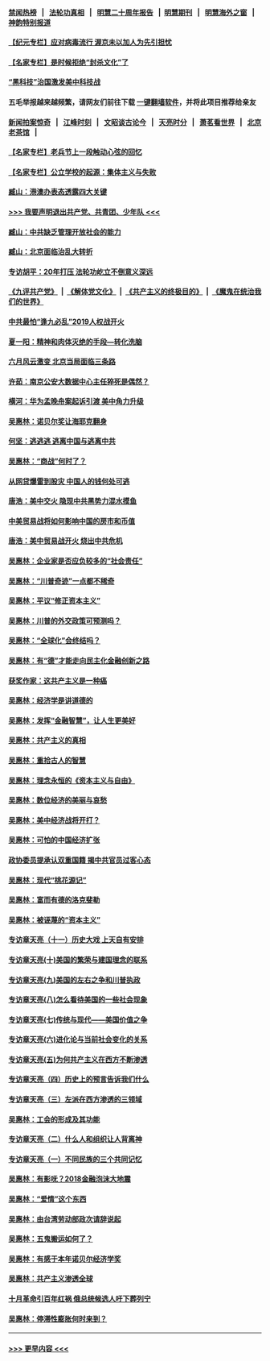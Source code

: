 #### [禁闻热榜](热点新闻.md?=0)  &nbsp;&nbsp;|&nbsp;&nbsp; [法轮功真相](https://github.com/gfw-breaker/truth/blob/master/README.md?=0) &nbsp;&nbsp;|&nbsp;&nbsp; [明慧二十周年报告](https://github.com/gfw-breaker/mh-reports/blob/master/README.md?=0) &nbsp;&nbsp;|&nbsp;&nbsp;[明慧期刊](https://github.com/gfw-breaker/mh-qikan) &nbsp;&nbsp;|&nbsp;&nbsp; [明慧海外之窗](https://github.com/gfw-breaker/mh-news/blob/master/README.md?=0) &nbsp;&nbsp;|&nbsp;&nbsp; [神韵特别报道](https://github.com/gfw-breaker/mh-news/blob/master/shenyun.md?=0)
#### [【纪元专栏】应对病毒流行 渥京未以加人为先引担忧](../pages/nsc423/n11875714.md?t=03111331) 
#### [【名家专栏】是时候拒绝“封杀文化”了](../pages/nsc423/n11814093.md?t=03111331) 
#### [“黑科技”治国激发美中科技战](../pages/nsc423/n11638056.md?t=03111331) 
#### 五毛举报越来越频繁，请网友们前往下载 [一键翻墙软件](https://github.com/gfw-breaker/ssr-accounts)，并将此项目推荐给亲友
#### [新闻拍案惊奇](https://github.com/gfw-breaker/banned-news/blob/master/pages/link4.md) &nbsp;&nbsp;|&nbsp;&nbsp; [江峰时刻](https://github.com/gfw-breaker/banned-news/blob/master/pages/link4.md) &nbsp;&nbsp;|&nbsp;&nbsp; [文昭谈古论今](https://github.com/gfw-breaker/banned-news/blob/master/pages/link4.md) &nbsp;&nbsp;|&nbsp;&nbsp; [天亮时分](https://github.com/gfw-breaker/banned-news/blob/master/pages/link4.md) &nbsp;&nbsp;|&nbsp;&nbsp; [萧茗看世界](https://github.com/gfw-breaker/banned-news/blob/master/pages/link4.md) &nbsp;&nbsp;|&nbsp;&nbsp; [北京老茶馆](https://github.com/gfw-breaker/banned-news/blob/master/pages/link4.md) &nbsp;&nbsp;|&nbsp;&nbsp; 
#### [【名家专栏】老兵节上一段触动心弦的回忆](../pages/nsc423/n11646016.md?t=03111331) 
#### [【名家专栏】公立学校的起源：集体主义与失败](../pages/nsc423/n11601833.md?t=03111331) 
#### [臧山：港澳办表态透露四大关键](../pages/nsc423/n11421628.md?t=03111331) 
#### [>>> 我要声明退出共产党、共青团、少年队 <<<](https://github.com/begood0513/goodnews/blob/master/quit/letter.md) 
#### [臧山：中共缺乏管理开放社会的能力](../pages/nsc423/n11407457.md?t=03111331) 
#### [臧山：北京面临治乱大转折](../pages/nsc423/n11406895.md?t=03111331) 
#### [专访胡平：20年打压 法轮功屹立不倒意义深远](../pages/nsc423/n11398800.md?t=03111331) 
#### [《九评共产党》](https://github.com/begood0513/9ping.md/blob/master/README.md) &nbsp;|&nbsp; [《解体党文化》](../../../../jtdwh.md/blob/master/README.md)  &nbsp;|&nbsp; [《共产主义的终极目的》](../../../../gczydzjmd.md/blob/master/README.md) &nbsp;|&nbsp; [《魔鬼在统治我们的世界》](../../../../mgztzwmdsj.md/blob/master/README.md) 
#### [中共最怕“逢九必乱”2019人权战开火](../pages/nsc423/n11385248.md?t=03111331) 
#### [夏一阳：精神和肉体灭绝的手段—转化洗脑](../pages/nsc423/n11368250.md?t=03111331) 
#### [六月风云激变 北京当局面临三条路](../pages/nsc423/n11313668.md?t=03111331) 
#### [许茹：南京公安大数据中心主任猝死是偶然？](../pages/nsc423/n11064744.md?t=03111331) 
#### [横河：华为孟晚舟案起诉引渡 美中角力升级](../pages/nsc423/n11027230.md?t=03111331) 
#### [吴惠林：诺贝尔奖让海耶克翻身](../pages/nsc423/n10890049.md?t=03111331) 
#### [何坚：逃逃逃 逃离中国与逃离中共](../pages/nsc423/n10592891.md?t=03111331) 
#### [吴惠林：“商战”何时了？](../pages/nsc423/n10573558.md?t=03111331) 
#### [从网贷爆雷到股灾 中国人的钱何处可逃](../pages/nsc423/n10572800.md?t=03111331) 
#### [唐浩：美中交火 隐现中共黑势力混水摸鱼](../pages/nsc423/n10544040.md?t=03111331) 
#### [中美贸易战将如何影响中国的房市和币值](../pages/nsc423/n10543697.md?t=03111331) 
#### [唐浩：美中贸易战开火 烧出中共危机](../pages/nsc423/n10540126.md?t=03111331) 
#### [吴惠林：企业家是否应负较多的“社会责任”](../pages/nsc423/n10535022.md?t=03111331) 
#### [吴惠林：“川普奇迹”一点都不稀奇](../pages/nsc423/n10512808.md?t=03111331) 
#### [吴惠林：平议“修正资本主义”](../pages/nsc423/n10495724.md?t=03111331) 
#### [吴惠林：川普的外交政策可预测吗？](../pages/nsc423/n10462387.md?t=03111331) 
#### [吴惠林：“全球化”会终结吗？](../pages/nsc423/n10452838.md?t=03111331) 
#### [吴惠林：有“德”才能走向民主化金融创新之路](../pages/nsc423/n10432292.md?t=03111331) 
#### [获奖作家：这共产主义是一种癌](../pages/nsc423/n10431541.md?t=03111331) 
#### [吴惠林：经济学是讲道德的](../pages/nsc423/n10398014.md?t=03111331) 
#### [吴惠林：发挥“金融智慧”，让人生更美好](../pages/nsc423/n10375019.md?t=03111331) 
#### [吴惠林：共产主义的真相](../pages/nsc423/n10351394.md?t=03111331) 
#### [吴惠林：重拾古人的智慧](../pages/nsc423/n10337691.md?t=03111331) 
#### [吴惠林：理念永恒的《资本主义与自由》](../pages/nsc423/n10316274.md?t=03111331) 
#### [吴惠林：数位经济的美丽与哀愁](../pages/nsc423/n10292946.md?t=03111331) 
#### [吴惠林：美中经济战将开打？](../pages/nsc423/n10258825.md?t=03111331) 
#### [吴惠林：可怕的中国经济扩张](../pages/nsc423/n10219147.md?t=03111331) 
#### [政协委员提承认双重国籍 揭中共官员过客心态](../pages/nsc423/n10208809.md?t=03111331) 
#### [吴惠林：现代“桃花源记”](../pages/nsc423/n10185234.md?t=03111331) 
#### [吴惠林：富而有德的洛克斐勒](../pages/nsc423/n10142264.md?t=03111331) 
#### [吴惠林：被诬蔑的“资本主义”](../pages/nsc423/n10124816.md?t=03111331) 
#### [专访章天亮（十一）历史大戏 上天自有安排](../pages/nsc423/n10094905.md?t=03111331) 
#### [专访章天亮(十)美国的繁荣与建国理念的联系](../pages/nsc423/n10094899.md?t=03111331) 
#### [专访章天亮(九)美国的左右之争和川普执政](../pages/nsc423/n10094889.md?t=03111331) 
#### [专访章天亮(八)怎么看待美国的一些社会现象](../pages/nsc423/n10094857.md?t=03111331) 
#### [专访章天亮(七)传统与现代——美国价值之争](../pages/nsc423/n10093140.md?t=03111331) 
#### [专访章天亮(六)进化论与当前社会变化的关系](../pages/nsc423/n10092036.md?t=03111331) 
#### [专访章天亮(五)为何共产主义在西方不断渗透](../pages/nsc423/n10083620.md?t=03111331) 
#### [专访章天亮（四）历史上的预言告诉我们什么](../pages/nsc423/n10083606.md?t=03111331) 
#### [专访章天亮（三）左派在西方渗透的三领域](../pages/nsc423/n10081115.md?t=03111331) 
#### [吴惠林：工会的形成及其功能](../pages/nsc423/n10080633.md?t=03111331) 
#### [专访章天亮（二）什么人和组织让人背离神](../pages/nsc423/n10076637.md?t=03111331) 
#### [专访章天亮（一）不同民族的三个共同记忆](../pages/nsc423/n10074188.md?t=03111331) 
#### [吴惠林：有影呒？2018金融泡沫大地震](../pages/nsc423/n10040534.md?t=03111331) 
#### [吴惠林：“爱情”这个东西](../pages/nsc423/n10019423.md?t=03111331) 
#### [吴惠林：由台湾劳动部政次请辞说起](../pages/nsc423/n9979679.md?t=03111331) 
#### [吴惠林：五鬼搬运如何了？](../pages/nsc423/n9925338.md?t=03111331) 
#### [吴惠林：有感于本年诺贝尔经济学奖](../pages/nsc423/n9871883.md?t=03111331) 
#### [吴惠林：共产主义渗透全球](../pages/nsc423/n9812748.md?t=03111331) 
#### [十月革命引百年红祸 俄总统候选人吁下葬列宁](../pages/nsc423/n9810182.md?t=03111331) 
#### [吴惠林：停滞性膨胀何时来到？](../pages/nsc423/n9764136.md?t=03111331) 

----
#### [ >>> 更早内容 <<< ](../indexes/nsc423-earlier.md)
